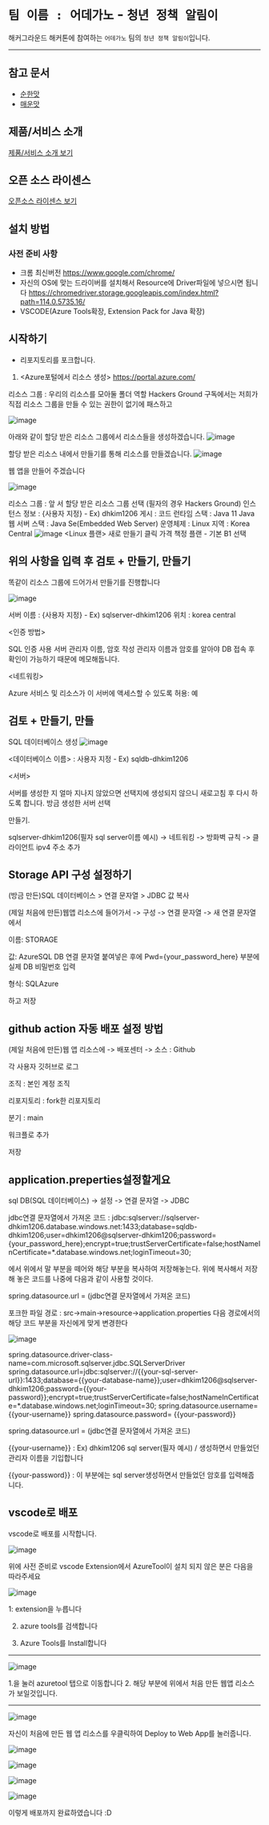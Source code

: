 # `팀 이름 : 어데가노` - `청년 정책 알림이`
  

해커그라운드 해커톤에 참여하는 `어데가노` 팀의 `청년 정책 알림이`입니다.





----------------------------------------------------------------------------------------------------------------------
## 참고 문서
- [순한맛](./REFERENCES_BASIC.md)
- [매운맛](./REFERENCES_ADVANCED.md)

## 제품/서비스 소개

<!-- 아래 링크는 지우지 마세요 -->
[제품/서비스 소개 보기](TOPIC.md)
<!-- 위 링크는 지우지 마세요 -->

## 오픈 소스 라이센스

<!-- 아래 링크는 지우지 마세요 -->
[오픈소스 라이센스 보기](./LICENSE)
<!-- 위 링크는 지우지 마세요 -->

## 설치 방법



### 사전 준비 사항

- 크롬 최신버전 https://www.google.com/chrome/
- 자신의 OS에 맞는 드라이버를 설치해서 Resource에 Driver파일에 넣으시면 됩니다 https://chromedriver.storage.googleapis.com/index.html?path=114.0.5735.16/
- VSCODE(Azure Tools확장, Extension Pack for Java 확장)

## 시작하기
- 리포지토리를 포크합니다.


1. <Azure포털에서 리소스 생성> https://portal.azure.com/
   
  리소스 그룹 : 우리의 리소스를 모아둘 폴더 역할
Hackers Ground 구독에서는 저희가 직접 리소스 그룹을 만들 수 있는 권한이 없기에 패스하고

![image](https://github.com/hackersground-kr/httpsgithubcomjchyngHackerGround/assets/69470424/1ea48e1c-9d28-4d30-be93-310de43dd422)


아래와 같이 할당 받은 리소스 그룹에서 리소스들을 생성하겠습니다.
![image](https://github.com/hackersground-kr/httpsgithubcomjchyngHackerGround/assets/69470424/ba8e7832-494c-4ce0-887b-4e35d06a26d6)


할당 받은 리소스 내에서 만들기를 통해 리소스를 만들겠습니다.
![image](https://github.com/hackersground-kr/httpsgithubcomjchyngHackerGround/assets/69470424/accdd596-dcf1-44ad-b8df-4dbe9c4d27a7)



웹 앱을 만들어 주겠습니다

![image](https://github.com/hackersground-kr/httpsgithubcomjchyngHackerGround/assets/69470424/ef038d43-c2dc-4d72-bfe0-804693404817)

리소스 그룹 : 앞 서 할당 받은 리소스 그룹 선택 (필자의 경우 Hackers Ground)
인스턴스 정보 : {사용자 지정} - Ex) dhkim1206
게시 : 코드
런타임 스택 : Java 11
Java 웹 서버 스택 : Java Se(Embedded Web Server)
운영체제 : Linux
지역 : Korea Central
![image](https://github.com/hackersground-kr/httpsgithubcomjchyngHackerGround/assets/69470424/356680d7-a263-464d-bc2f-5114c4106483)
<Linux 플랜>
새로 만들기 클릭
가격 책정 플랜 - 기본 B1 선택

위의 사항을 입력 후 검토 + 만들기, 만들기
----------------------------------------------------------------------------------------------------------------------
똑같이 리소스 그룹에 드어가서 만들기를 진행합니다


![image](https://github.com/hackersground-kr/httpsgithubcomjchyngHackerGround/assets/69470424/b568c767-9385-44a5-a8d8-64b4cca37a43)

서버 이름 : {사용자 지정} - Ex) sqlserver-dhkim1206
위치 : korea central


<인증 방법>

SQL 인증 사용
서버 관리자 이름, 암호 작성
관리자 이름과 암호를 알아야 DB 접속 후 확인이 가능하기 때문에 메모해둡니다.

<네트워킹>

Azure 서비스 및 리소스가 이 서버에 액세스할 수 있도록 허용: 예

검토 + 만들기, 만들
----------------------------------------------------------------------------------------------------------------------

SQL 데이터베이스 생성
![image](https://github.com/hackersground-kr/httpsgithubcomjchyngHackerGround/assets/69470424/3a5add86-2a26-4130-82f7-73b9ff0c8513)

<데이터베이스 이름> : 사용자 지정 - Ex) sqldb-dhkim1206

<서버>

서버를 생성한 지 얼마 지나지 않았으면 선택지에 생성되지 않으니 새로고침 후 다시 하도록 합니다.
방금 생성한 서버 선택

만들기.

sqlserver-dhkim1206(필자 sql server이름 예시) -> 네트워킹 -> 방화벽 규칙 -> 클라이언트 ipv4 주소 추가


Storage API 구성 설정하기
----------------------------------------------------------------------------------------------------------------------

(방금 만든)SQL 데이터베이스 > 연결 문자열 > JDBC 값 복사

(제일 처음에 만든)웹앱 리소스에 들어가서 -> 구성 -> 연결 문자열 -> 새 연결 문자열에서

이름: STORAGE

값: AzureSQL DB 연결 문자열 붙여넣은 후에 Pwd={your_password_here} 부분에 실제 DB 비밀번호 입력

형식: SQLAzure

하고 저장

github action 자동 배포 설정 방법
----------------------------------------------------------------------------------------------------------------------
(제일 처음에 만든)웹 앱 리소스에 -> 배포센터 -> 소스 : Github

각 사용자 깃허브로 로그

조직 : 본인 계정 조직

리포지토리 : fork한 리포지토리 

분기 : main

워크플로 추가

저장 


application.preperties설정할게요
----------------------------------------------------------------------------------------------------------------------

sql DB(SQL 데이터베이스) -> 설정 -> 연결 문자열 -> JDBC
  
jdbc연결 문자열에서 가져온 코드 : jdbc:sqlserver://sqlserver-dhkim1206.database.windows.net:1433;database=sqldb-dhkim1206;user=dhkim1206@sqlserver-dhkim1206;password={your_password_here};encrypt=true;trustServerCertificate=false;hostNameInCertificate=*.database.windows.net;loginTimeout=30;

에서 위에서 말 부분을 떼어와 해당 부분을 복사하여 저장해놓는다.
위에 복사해서 저장해 놓은 코드를 나중에 다음과 같이 사용할 것이다.


spring.datasource.url = (jdbc연결 문자열에서 가져온 코드)


포크한 파일 경로 : src->main->resource->application.properties 
다음 경로에서의 해당 코드 부분을 자신에게 맞게 변경한다


![image](https://github.com/hackersground-kr/httpsgithubcomjchyngHackerGround/assets/69470424/65ee6779-f1aa-40b8-bc76-199a9cfbf893)



spring.datasource.driver-class-name=com.microsoft.sqlserver.jdbc.SQLServerDriver
spring.datasource.url=jdbc:sqlserver://{{your-sql-server-url}}:1433;database={{your-database-name}};user=dhkim1206@sqlserver-dhkim1206;password={{your-password}};encrypt=true;trustServerCertificate=false;hostNameInCertificate=*.database.windows.net;loginTimeout=30;
spring.datasource.username= {{your-username}}
spring.datasource.password= {{your-password}}


spring.datasource.url = (jdbc연결 문자열에서 가져온 코드)

 {{your-username}} : Ex) dhkim1206 sql server(필자 예시) / 생성하면서 만들었던 관리자 이름을 기입합니다 
 
 {{your-password}} : 이 부분에는 sql server생성하면서 만들었던 암호를 입력해줍니다.

vscode로 배포
----------------------------------------------------------------------------------------------------------------------------

vscode로 배포를 시작합니다.

![image](https://github.com/hackersground-kr/httpsgithubcomjchyngHackerGround/assets/69470424/f26112f1-f72f-4c7f-ab9c-a0b762688c06)

위에 사전 준비로 vscode Extension에서 AzureTool이 설치 되지 않은 분은 다음을 따라주세요 

![image](https://github.com/hackersground-kr/httpsgithubcomjchyngHackerGround/assets/69470424/cad111ef-e6ab-40f8-8a0b-363032fdca82)

1: extension을 누릅니다

2. azure tools를 검색합니다

3. Azure Tools를 Install합니다

-----------------------------------------------------------
![image](https://github.com/hackersground-kr/httpsgithubcomjchyngHackerGround/assets/69470424/8e291d8a-a851-4ac2-b3e3-fe80a7b62318)

1.을 눌러 azuretool 탭으로 이동합니다
2. 해당 부분에 위에서 처음 만든 웹앱 리소스가 보일것입니다.

-------------------------------------------------------------------


![image](https://github.com/hackersground-kr/httpsgithubcomjchyngHackerGround/assets/69470424/5225e954-93d0-413c-88da-8dd8e65300e7)

자신이 처음에 만든 웹 앱 리소스를 우클릭하여 Deploy to Web App를 눌러줍니다.


![image](https://github.com/hackersground-kr/httpsgithubcomjchyngHackerGround/assets/69470424/3f24d658-0e95-4578-a1ec-5ac788e05788)


![image](https://github.com/hackersground-kr/httpsgithubcomjchyngHackerGround/assets/69470424/dc5b9ab5-ae88-4e94-8748-f9ec81549d93)



![image](https://github.com/hackersground-kr/httpsgithubcomjchyngHackerGround/assets/69470424/c8fa3879-bd29-4a7a-b0b9-a69a78485251)


![image](https://github.com/hackersground-kr/httpsgithubcomjchyngHackerGround/assets/69470424/adf6f04c-029a-4968-a034-54796a53c7fa)

이렇게 배포까지 완료하였습니다 :D


